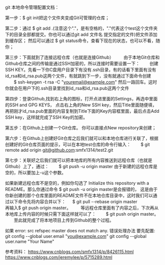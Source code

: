 git 本地命令管理配置文档：

第一步：$ git init把这个文件夹变成Git可管理的仓库；

第二步：通过 $ git add .(注意这个"."，是有空格的，"."代表这个test这个文件夹下的目录全部都提交。你也可以通过git add 文件名  提交指定的文件)把文件添加到缓存区；
		然后可以通过 $ git status命令，查看下现在的状态，也可以不看，随你；

第三步：下面就到了连接远程仓库（也就是连接Github）
　　由于本地Git仓库和Github仓库之间的传输是通过SSH加密的，所以连接时需要设置一下：
　　创建SSH KEY。先看一下你C盘用户目录下有没有.ssh目录，有的话看下里面有没有id_rsa和id_rsa.pub这两个文件，有就跳到下一步，没有就通过下面命令创建
　　$ ssh-keygen -t rsa -C "youremail@example.com"
    然后一路回车。这时你就会在用户下的.ssh目录里找到id_rsa和id_rsa.pub这两个文件  

第四步：登录Github,找到右上角的图标，打开点进里面的Settings，再选中里面的SSH and GPG KEYS，
	点击右上角的New SSH key，然后Title里面随便填，再把刚才id_rsa.pub里面的内容复制到Title下面的Key内容框里面，最后点击Add SSH key，这样就完成了SSH Key的加密。

第五步：在Github上创建一个Git仓库。 你可以直接点New repository来创建；

第六步：在Github上创建好Git仓库之后我们就可以和本地仓库进行关联了，根据创建好的Git仓库页面的提示，可以在本地test仓库的命令行输入：
 　　$ git remote add origin git@github.com:smfx1314/test2.git

第七步：关联好之后我们就可以把本地库的所有内容推送到远程仓库（也就是Github）上了，通过：
　　$ git push -u origin master 
	由于新建的远程仓库是空的，所以要加上-u这个参数。
	
如果新建远程仓库不是空的，例如你勾选了 Initialize this repository with a README。那么你通过命令 $ git push -u origin master是会报错的，
这是由于你新创建的那个仓库里面的README文件不在本地仓库目录中，这时我们可以通过以下命令先将内容合并以下：
 　 $ git pull --rebase origin master	
	再输入$ git push origin master。
　　等远程仓库里面有了内容之后，下次再从本地库上传内容的时候只需下面这样就可以了：
　　$ git push origin master。
 　　至此就完成了将本地项目上传到Github的整个过程。


 如果 error: src refspec master does not match any. 错误处理办法
 要先配置: 
 git config --global user.email "you@example.com" 
 git config --global user.name "Your Name"
 
 参考资料：
  https://www.cnblogs.com/smfx1314/p/8426115.html 
  https://www.cnblogs.com/jeremylee/p/5715289.html
 
 
	
